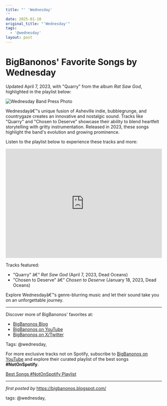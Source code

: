 ```yaml
---
title: "' 'Wednesday'
'"
date: 2025-01-10
original_title: "'Wednesday'"
tags:
  - '@wednesday'
layout: post
---
```

<div class="post-title"> <h1>BigBanonos' Favorite Songs by Wednesday</h1>
</div>
<p>Updated April 7, 2023, with "Quarry" from the album <i>Rat Saw God</i>, highlighted in the playlist below:</p>
<div class="post-image"> <img src="https://variety.com/wp-content/uploads/2023/06/Wednesday-by-Brandon-McClain-3.jpg?w=1000&h=667&crop=1" alt="Wednesday Band Press Photo">
</div>
<p>Wednesdayâ€™s unique fusion of Asheville indie, bubblegrunge, and countrygaze creates an innovative and nostalgic sound. Tracks like "Quarry" and "Chosen to Deserve" showcase their ability to blend heartfelt storytelling with gritty instrumentation. Released in 2023, these songs highlight the band's evolution and growing prominence.</p>
<p>Listen to the playlist below to experience these tracks and more:</p>
<div class="spotify-embed"> <iframe src="https://open.spotify.com/embed/playlist/6cKbHTvNPmWC1nWW0TKnEp?utm_source=generator" width="100%" height="352" frameBorder="0" allowfullscreen="" allow="autoplay; clipboard-write; encrypted-media; fullscreen; picture-in-picture" loading="lazy"></iframe>
</div>
<p>Tracks featured:</p>
<ul> <li>"Quarry" â€“ <i>Rat Saw God</i> (April 7, 2023, Dead Oceans)</li> <li>"Chosen to Deserve" â€“ <i>Chosen to Deserve</i> (January 18, 2023, Dead Oceans)</li>
</ul>
<p>Explore Wednesdayâ€™s genre-blurring music and let their sound take you on an unforgettable journey.</p>
<hr>
<div class="post-footer"> <p>Discover more of BigBanonos' favorites at:</p> <ul> <li><a href="https://bigbanonos.blogspot.com/" target="_blank">BigBanonos Blog</a></li> <li><a href="https://www.youtube.com/@BigBanonos" target="_blank">BigBanonos on YouTube</a></li> <li><a href="https://x.com/bigbanonos" target="_blank">BigBanonos on X/Twitter</a></li> </ul>
</div>
<div class="post-tags"> Tags: @wednesday,
</div>


<!--Subscribe and Playlist Links-->
<div>
    <p>For more exclusive tracks not on Spotify, subscribe to <a href="https://www.youtube.com/@BigBanonos" target="_blank">BigBanonos on YouTube</a> and explore their curated playlist of the best songs <strong>#NotOnSpotify</strong>.</p>
    <p><a href="https://www.youtube.com/playlist?list=PLtuNtuTatqI0kFahUCbtbfenC_ET5O_tr" target="_blank">Best Songs #NotOnSpotify Playlist<br /></a></p></div>

<hr />

<p><em>first posted by</em> <a href="https://bigbanonos.blogspot.com/" rel="noopener" target="_new">https://bigbanonos.blogspot.com/</a></p>

<p>tags: @wednesday,</p>
